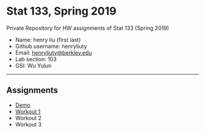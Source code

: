 # Stat 133, Spring 2019

Private Repository for HW assignments of Stat 133 (Spring 2019)

- Name: henry liu (first last)
- Github username: henryliuty
- Email: henryliuty@berkley.edu
- Lab section: 103
- GSI: Wu Yulun

-----

## Assignments

- [Demo](demo)
- [Workout 1](workout1)
- Workout 2
- Workout 3

